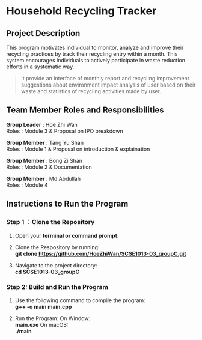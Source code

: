 # Household Recycling Tracker
## Project Description
This program motivates individual to monitor, analyze and improve their recycling practices by track their recycling entry within a month. This system encourages individuals to actively participate in waste reduction efforts in a systematic way.
> It provide an interface of monthly report and recycling improvement suggestions about environment impact analysis of user based on their waste and statistics of recycling activities made by user.

## Team Member Roles and Responsibilities 
__Group Leader__ : Hoe Zhi Wan<br>
Roles : Module 3 & Proposal on IPO breakdown

__Group Member__ : Tang Yu Shan<br>
Roles : Module 1 & Proposal on introduction & explaination

__Group Member__ : Bong Zi Shan<br>
Roles : Module 2 & Documentation

__Group Member__ : Md Abdullah<br>
Roles : Module 4



## Instructions to Run the Program
### Step 1 ：Clone the Repository
1) Open your **terminal or command prompt**.

2) Clone the Respository by running:<br> 
**git clone https://github.com/HoeZhiWan/SCSE1013-03_groupC.git**

3) Navigate to the project directory: <br>
**cd SCSE1013-03_groupC**

### Step 2: Build and Run the Program
1) Use the following command to compile the program:<br>
**g++ -o main main.cpp**

2) Run the Program:
On Window:<br> 
**main.exe**
On macOS:<br>
**./main**





